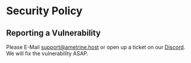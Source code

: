 # Security Policy

## Reporting a Vulnerability

Please E-Mail support@ametrine.host or open up a ticket on our [Discord](https://discord.gg/Fy8JTV4rht). We will fix the vulnerability ASAP.
